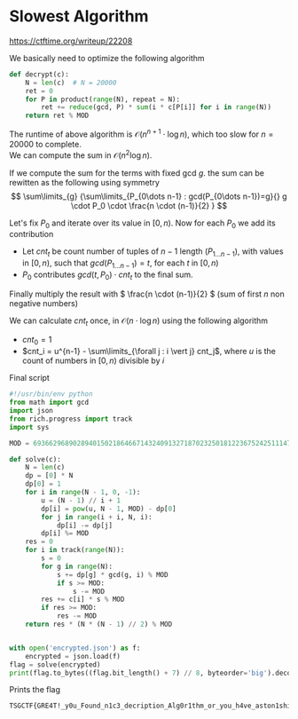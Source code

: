 # Slowest Algorithm

<https://ctftime.org/writeup/22208>  

We basically need to optimize the following algorithm

```py
def decrypt(c):
    N = len(c)  # N = 20000
    ret = 0
    for P in product(range(N), repeat = N):
        ret += reduce(gcd, P) * sum(i * c[P[i]] for i in range(N))
    return ret % MOD
```

The runtime of above algorithm is $\mathcal{O}(n^{n+1}\cdot \log{n})$, which too slow for $n = 20000$ to complete.  
We can compute the sum in $\mathcal{O}(n^2 \log n)$.  

If we compute the sum for the terms with fixed gcd $g$. the sum can be rewitten as the following using symmetry  
$$ \sum\limits_{g} {\sum\limits_{P_{0\dots n-1} : gcd(P_{0\dots n-1})=g}{} g \cdot P_0 \cdot \frac{n \cdot (n-1)}{2} } $$  

Let's fix $P_0$ and iterate over its value in $[0, n)$. Now for each $P_0$ we add its contribution  

- Let $cnt_t$ be count number of tuples of $n-1$ length ($P_{1\dots n-1}$), with values in $[0,n)$, such that $gcd(P_{1\dots n-1}) = t$, for each $t$ in $[0, n)$  
- $P_0$ contributes $gcd(t, P_0) \cdot cnt_t$ to the final sum.  

Finally multiply the result with $ \frac{n \cdot (n-1)}{2} $ (sum of first $n$ non negative numbers)

We can calculate $cnt_t$ once, in $\mathcal{O}(n \cdot \log n)$ using the following algorithm  

- $cnt_0 = 1$  
- $cnt_i = u^{n-1} - \sum\limits_{\forall j : i \vert j} cnt_j$, where $u$ is the count of numbers in $[0, n)$ divisible by $i$  

Final script  

```py
#!/usr/bin/env python
from math import gcd
import json
from rich.progress import track
import sys

MOD = 69366296890289401502186466714324091327187023250181223675242511147337714372850256205482719088016822121023725770514726086328879208694006471882354415627744263559950687914692211431491359503896279403796581365981225023065749656346527652480289235008956593933928571457700779656030733229310882472880060831832351425517

def solve(c):
    N = len(c)
    dp = [0] * N
    dp[0] = 1
    for i in range(N - 1, 0, -1):
        u = (N - 1) // i + 1
        dp[i] = pow(u, N - 1, MOD) - dp[0]
        for j in range(i + i, N, i):
            dp[i] -= dp[j]
        dp[i] %= MOD
    res = 0
    for i in track(range(N)):
        s = 0
        for g in range(N):
            s += dp[g] * gcd(g, i) % MOD
            if s >= MOD:
                s -= MOD
        res += c[i] * s % MOD
        if res >= MOD:
            res -= MOD
    return res * (N * (N - 1) // 2) % MOD


with open('encrypted.json') as f:
    encrypted = json.load(f)
flag = solve(encrypted)
print(flag.to_bytes((flag.bit_length() + 7) // 8, byteorder='big').decode())
```

Prints the flag  

```txt
TSGCTF{GRE4T!_y0u_Found_n1c3_decription_Alg0r1thm_or_you_h4ve_aston1shing_Fa5t_c4lcul4t0r}
```
